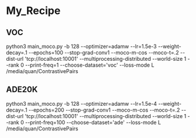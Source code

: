 # My_Recipe

## VOC

python3 main_moco.py -b 128 --optimizer=adamw --lr=1.5e-3 --weight-decay=.1 --epochs=100 --stop-grad-conv1 --moco-m-cos --moco-t=.2 --dist-url 'tcp://localhost:10001' --multiprocessing-distributed --world-size 1 --rank 0 --print-freq=1 --choose-dataset='voc' --loss-mode L /media/quan/ContrastivePairs

## ADE20K

python3 main_moco.py -b 128 --optimizer=adamw --lr=1.5e-4 --weight-decay=.1 --epochs=200 --stop-grad-conv1 --moco-m-cos --moco-t=.2 --dist-url 'tcp://localhost:10001' --multiprocessing-distributed --world-size 1 --rank 0 --print-freq=100 --choose-dataset='ade' --loss-mode L /media/quan/ContrastivePairs
